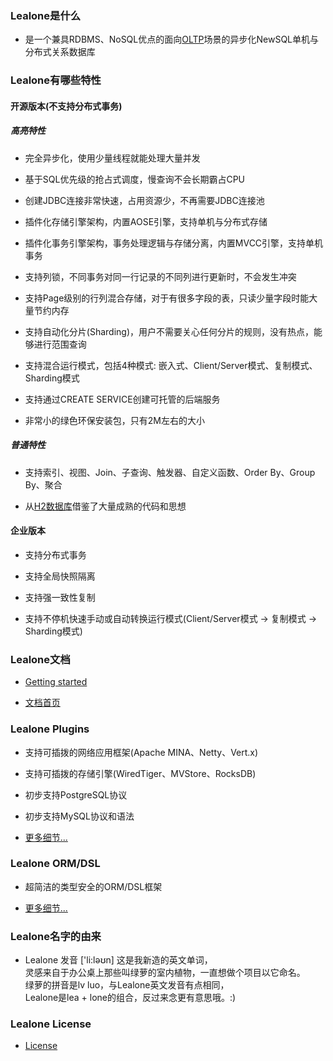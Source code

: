 
### Lealone是什么
* 是一个兼具RDBMS、NoSQL优点的面向[OLTP](http://en.wikipedia.org/wiki/Online_transaction_processing)场景的异步化NewSQL单机与分布式关系数据库


### Lealone有哪些特性

#### 开源版本(不支持分布式事务)

##### 高亮特性

* 完全异步化，使用少量线程就能处理大量并发

* 基于SQL优先级的抢占式调度，慢查询不会长期霸占CPU

* 创建JDBC连接非常快速，占用资源少，不再需要JDBC连接池
 
* 插件化存储引擎架构，内置AOSE引擎，支持单机与分布式存储

* 插件化事务引擎架构，事务处理逻辑与存储分离，内置MVCC引擎，支持单机事务

* 支持列锁，不同事务对同一行记录的不同列进行更新时，不会发生冲突

* 支持Page级别的行列混合存储，对于有很多字段的表，只读少量字段时能大量节约内存

* 支持自动化分片(Sharding)，用户不需要关心任何分片的规则，没有热点，能够进行范围查询

* 支持混合运行模式，包括4种模式: 嵌入式、Client/Server模式、复制模式、Sharding模式

* 支持通过CREATE SERVICE创建可托管的后端服务

* 非常小的绿色环保安装包，只有2M左右的大小

##### 普通特性

* 支持索引、视图、Join、子查询、触发器、自定义函数、Order By、Group By、聚合

* 从[H2数据库](http://www.h2database.com/html/main.html)借鉴了大量成熟的代码和思想




#### 企业版本

* 支持分布式事务

* 支持全局快照隔离

* 支持强一致性复制

* 支持不停机快速手动或自动转换运行模式(Client/Server模式 -> 复制模式 -> Sharding模式)


### Lealone文档

* [Getting started](https://github.com/codefollower/Lealone/blob/master/docs/%E5%BA%94%E7%94%A8%E6%96%87%E6%A1%A3/%E7%94%A8%E6%88%B7%E6%96%87%E6%A1%A3.md#1-%E5%BF%AB%E9%80%9F%E5%85%A5%E9%97%A8)

* [文档首页](https://github.com/codefollower/Lealone/blob/master/docs/README.md)

### Lealone Plugins

* 支持可插拨的网络应用框架(Apache MINA、Netty、Vert.x)

* 支持可插拨的存储引擎(WiredTiger、MVStore、RocksDB)

* 初步支持PostgreSQL协议

* 初步支持MySQL协议和语法

* [更多细节...](https://github.com/lealone/Lealone-Plugins)

### Lealone ORM/DSL

* 超简洁的类型安全的ORM/DSL框架

* [更多细节...](https://github.com/lealone/Lealone-Platform/tree/master/lealone-platform-test/src/test/java/org/lealone/platform/test/orm)

### Lealone名字的由来

* Lealone 发音 ['li:ləʊn] 这是我新造的英文单词， <br>
  灵感来自于办公桌上那些叫绿萝的室内植物，一直想做个项目以它命名。 <br>
  绿萝的拼音是lv luo，与Lealone英文发音有点相同，<br>
  Lealone是lea + lone的组合，反过来念更有意思哦。:)


### Lealone License

* [License](https://github.com/codefollower/Lealone/blob/master/LICENSE.md)

